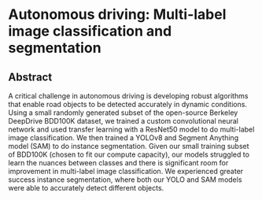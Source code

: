 # Autonomous driving: Multi-label image classification and segmentation


## Abstract
A critical challenge in autonomous driving is developing robust algorithms that enable road objects to be detected accurately in dynamic conditions. Using a small randomly generated subset of the open-source Berkeley DeepDrive BDD100K dataset, we
trained a custom convolutional neural network and used transfer learning with a ResNet50 model to do multi-label image classification. We then trained a YOLOv8 and Segment Anything model (SAM) to do instance segmentation. Given our small training
subset of BDD100K (chosen to fit our compute capacity), our models struggled to learn the nuances between classes and there is significant room for improvement in multi-label image classification. We experienced greater success instance segmentation, where both our YOLO and SAM models were able to accurately detect different objects.

